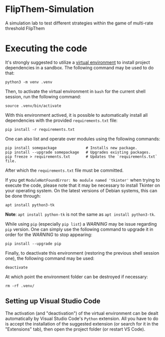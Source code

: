 # FlipThem-Simulation
A simulation lab to test different strategies within the game of multi-rate threshold FlipThem

# Executing the code
It's strongly suggested to utilize a [virtual environment](https://docs.python.org/3/tutorial/venv.html) to install project dependencies in a sandbox. The following command may be used to do that:

```
python3 -m venv .venv
```

Then, to activate the virtual environment in `bash` for the current shell session, run the following command:

```
source .venv/bin/activate
```

With this environment actived, it is possible to automatically install all dependencies with the provided `requirements.txt` file:

```
pip install -r requirements.txt
```

One can also list and operate over modules using the following commands:

```
pip install somepackage             # Installs new package.
pip install --upgrade somepackage   # Upgrades existing packages.
pip freeze > requirements.txt       # Updates the `requirements.txt` file.
```

After which the `requirements.txt` file must be committed.

If you get `ModuleNotFoundError: No module named 'tkinter'` when trying to execute the code, please note that it may be necessary to install Tkinter on your operating system. On the latest versions of Debian systems, this can be done through:

```
apt install python3-tk
```

**Note**: `apt install python-tk` is not the same as `apt install python3-tk`.

While using `pip` (especially `pip list`) a *WARNING* may be issue regarding `pip` version. One can simply use the following command to upgrade it in order for the *WARNING* to stop appearing:

```
pip install --upgrade pip
```

Finally, to deactivate this environment (restoring the previous shell session one), the following command may be used:

```
deactivate
```

At which point the environment folder can be destroyed if necessary:

```
rm -rf .venv/
```

## Setting up Visual Studio Code

The activation (and "deactivation") of the virtual environment can be dealt automatically by Visual Studio Code's `Python` extension. All you have to do is accept the installation of the suggested extension (or search for it in the "Extensions" tab), then open the project folder (or restart VS Code).